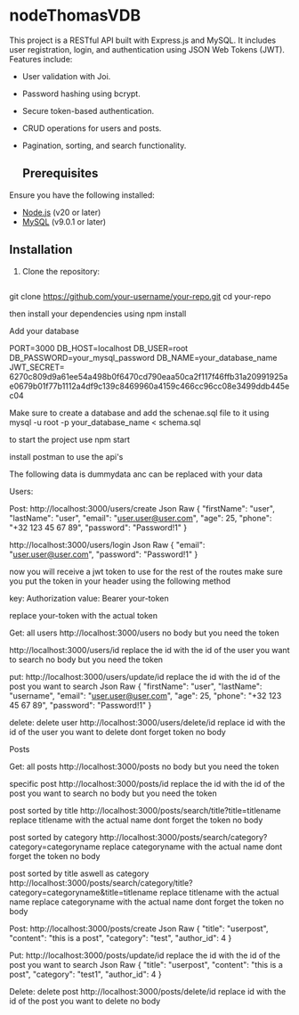 # nodeThomasVDB

This project is a RESTful API built with Express.js and MySQL. It includes user registration, login, and authentication using JSON Web Tokens (JWT). Features include:

- User validation with Joi.
- Password hashing using bcrypt.
- Secure token-based authentication.
- CRUD operations for users and posts.
- Pagination, sorting, and search functionality.

  ## Prerequisites

Ensure you have the following installed:
- [Node.js](https://nodejs.org/) (v20 or later)
- [MySQL](https://www.mysql.com/) (v9.0.1 or later)

## Installation

1. Clone the repository:
   ```bash
  git clone https://github.com/your-username/your-repo.git
   cd your-repo
   
then install your dependencies using
  npm install

Add your database

PORT=3000
DB_HOST=localhost
DB_USER=root
DB_PASSWORD=your_mysql_password
DB_NAME=your_database_name
JWT_SECRET= 6270c809d9a61ee54a498b0f6470cd790eaa50ca2f117f46ffb31a20991925ae0679b01f77b1112a4df9c139c8469960a4159c466cc96cc08e3499ddb445ec04

Make sure to create a database and add the schenae.sql file to it using 
mysql -u root -p your_database_name < schema.sql

to start the project use 
npm start

install postman to use the api's

The following data is dummydata anc can be replaced with your data

Users:

Post:
http://localhost:3000/users/create 
Json Raw 
{
  "firstName": "user",
  "lastName": "user",
  "email": "user.user@user.com",
  "age": 25,
  "phone": "+32 123 45 67 89",
  "password": "Password!1"
}

http://localhost:3000/users/login
Json Raw
{
  "email": "user.user@user.com",
  "password": "Password!1"
}

now you will receive a jwt token to use for the rest of the routes
make sure you put the token in your header using the following method

key: Authorization value: Bearer your-token

replace your-token with the actual token

Get:
all users
http://localhost:3000/users
no body but you need the token

http://localhost:3000/users/id 
replace the id with the id of the user you want to search
no body but you need the token

put:
http://localhost:3000/users/update/id
replace the id with the id of the post you want to search
Json Raw
{
  "firstName": "user",
  "lastName": "username",
  "email": "user.user@user.com",
  "age": 25,
  "phone": "+32 123 45 67 89",
  "password": "Password!1"
}

delete:
delete user
http://localhost:3000/users/delete/id
replace id with the id of the user you want to delete
dont forget token
no body 


Posts

Get:
all posts
http://localhost:3000/posts
no body but you need the token

specific post
http://localhost:3000/posts/id
replace the id with the id of the post you want to search
no body but you need the token

post sorted by title
http://localhost:3000/posts/search/title?title=titlename
replace titlename with the actual name
dont forget the token
no body

post sorted by category
http://localhost:3000/posts/search/category?category=categoryname
replace categoryname with the actual name
dont forget the token
no body

post sorted by title aswell as category
http://localhost:3000/posts/search/category/title?category=categoryname&title=titlename
replace titlename with the actual name
replace categoryname with the actual name
dont forget the token
no body


Post:
http://localhost:3000/posts/create
Json Raw
{
  "title": "userpost",
  "content": "this is a post",
  "category": "test",
  "author_id": 4
}

Put:
http://localhost:3000/posts/update/id
replace the id with the id of the post you want to search
Json Raw 
{
  "title": "userpost",
  "content": "this is a post",
  "category": "test1",
  "author_id": 4
}

Delete:
delete post
http://localhost:3000/posts/delete/id
replace id with the id of the post you want to delete
no body











